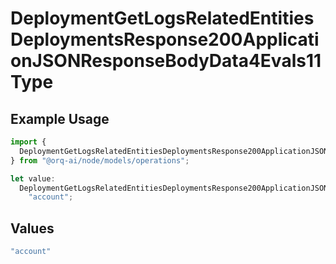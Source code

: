 # DeploymentGetLogsRelatedEntitiesDeploymentsResponse200ApplicationJSONResponseBodyData4Evals11Type

## Example Usage

```typescript
import {
  DeploymentGetLogsRelatedEntitiesDeploymentsResponse200ApplicationJSONResponseBodyData4Evals11Type,
} from "@orq-ai/node/models/operations";

let value:
  DeploymentGetLogsRelatedEntitiesDeploymentsResponse200ApplicationJSONResponseBodyData4Evals11Type =
    "account";
```

## Values

```typescript
"account"
```